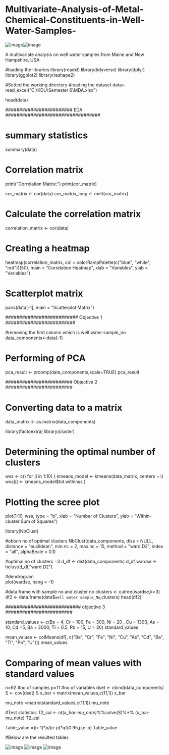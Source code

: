 # Multivariate-Analysis-of-Metal-Chemical-Constituents-in-Well-Water-Samples-
![image](https://github.com/Pavanirt/Multivariate-Analysis-of-Metal-Chemical-Constituents-using-RStudio/assets/160448544/e698de76-8a2c-4444-96b6-8e55650a3831)![image](https://github.com/Pavanirt/Multivariate-Analysis-of-Metal-Chemical-Constituents-using-RStudio/assets/160448544/1b0e92dc-28e0-4722-a4a8-585fd90dce7f)


A multivariate analysis on well water samples from Maine  and New Hampshire, USA


#loading the libraries
library(readxl)
library(tidyverse)
library(dplyr)
library(ggplot2)
library(reshape2)

#Setted the working directory 
#loading the dataset
data<-read_excel("C:\\KDU\\Semester 6\\MDA.xlsx")


head(data)




######################## EDA ##################################


# summary statistics
summary(data)


# Correlation matrix
print("Correlation Matrix:")
print(cor_matrix)

cor_matrix <- cor(data)
cor_matrix_long <- melt(cor_matrix)

# Calculate the correlation matrix
correlation_matrix <- cor(data)

# Creating a heatmap
heatmap(correlation_matrix, 
        col = colorRampPalette(c("blue", "white", "red"))(50),
        main = "Correlation Heatmap",
        xlab = "Variables",
        ylab = "Variables")

# Scatterplot matrix
pairs(data[-1], main = "Scatterplot Matrix")




########################## Objective 1 #########################


#removing the first column which is well water sample_no
data_components<-data[-1]

# Performing of PCA
pca_result <- prcomp(data_components,scale=TRUE)
pca_result





######################## Objective 2 ########################

# Converting data to a matrix
data_matrix <- as.matrix(data_components)

library(factoextra)
library(cluster)


# Determining the optimal number of clusters
wss <- c()
for (i in 1:10) {
  kmeans_model <- kmeans(data_matrix, centers = i)
  wss[i] <- kmeans_model$tot.withinss
}

# Plotting the scree plot
plot(1:10, wss, type = "b", xlab = "Number of Clusters", ylab = "Within-cluster Sum of Squares")

library(NbClust)

#obtain no of optimal clusters
NbClust(data_components, diss = NULL, distance = "euclidean", min.nc = 2, max.nc = 15, 
        method = "ward.D2", index = "all", alphaBeale = 0.1)

#optimal no of clusters =3
d_df <- dist(data_components)
d_df
wardse <- hclust(d_df,"ward.D2")

#dendrogram  
plot(wardse, hang = -1)

#data frame with sample no and cluster no
clusters <- cutree(wardse,k=3)
df2 <- data.frame(data$`well water sample_No`,clusters)
head(df2)





########################### objective 3 ########################


standard_values <- c(Be = 4, Cr = 100, Fe = 300, Ni = 20 , Cu = 1300, As = 10, Cd =5, Ba = 2000, Tl = 0.5, Pb = 15, U = 30)
standard_values

mean_values <- colMeans(df[, c("Be", "Cr", "Fe", "Ni", "Cu", "As", "Cd", "Ba", "Tl", "Pb", "U")])
mean_values



# Comparing of mean values with standard values
n=92 #no of samples
p=11 #no of variables
dset <- cbind(data_components)
S <- cov(dset)
S
x_bar = matrix(mean_values,c(11,1))
x_bar

mu_note =matrix(standard_values,c(11,1))
mu_note

#Test statistics 
T2_cal <- n*t(x_bar-mu_note)%*%solve(S)%*% (x_bar-mu_note)
T2_cal

Table_value =(n-1)*p/(n-p)*qf(0.95,p,n-p)
Table_value

#Below are the resulted tables

![image](https://github.com/Pavanirt/Multivariate-Analysis-of-Metal-Chemical-Constituents-using-RStudio/assets/160448544/bbc962ba-1949-4b62-b13c-ac22f56206af)
![image](https://github.com/Pavanirt/Multivariate-Analysis-of-Metal-Chemical-Constituents-using-RStudio/assets/160448544/966c2545-7857-44ac-b5ab-c0c522ff5568)
![image](https://github.com/Pavanirt/Multivariate-Analysis-of-Metal-Chemical-Constituents-using-RStudio/assets/160448544/0bfdda88-2ad3-4e0d-8cdf-a08e1b2b4ab9)


